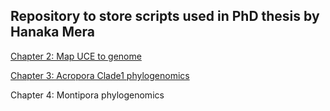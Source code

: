 ## Repository to store scripts used in PhD thesis by Hanaka Mera

[Chapter 2: Map UCE to genome](https://github.com/mhanaka/MapUCEtoGenome)

[Chapter 3: Acropora Clade1 phylogenomics](https://github.com/mhanaka/PhD_MS/tree/main/Acropora_Clade1)

Chapter 4: Montipora phylogenomics
